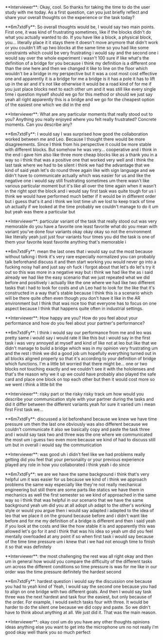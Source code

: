\*\*Interviewer\*\*: Okay, cool. So thanks for taking the time to do the user study with me today. As a first question, can you just briefly reflect and share your overall thoughts on the experience or the task today?

\*\*6m7xtdFy\*\*: So overall thoughts would be, I would say two main points. First one, it was kind of frustrating sometimes, like if the blocks didn't do what you actually wanted to do. If you have like a block, a physical block, you... literally place it it stays there it doesn't move anymore that didn't work or you couldn't lift up two blocks at the same time so you had like some constraints which could be very frustrating i would say and the second one i would say over the whole experiment i wasn't 100 sure if like what's the definition of a bridge for you because i think my definition is a different one than the one here and then we changed it like to line on the floor which wouldn't be a bridge in my perspective but it was a cost most cost effective one and apparently it is a bridge for me a bridge is it has a pole it has to lift up in the air and it's not like otherwise it would be a road kind of for me if you just place blocks next to each other um and it was still like every single time i question myself should we go for this method or should we just say yeah all right apparently this is a bridge and we go for the cheapest option of the easiest one which we did in the end

\*\*Interviewer\*\*: What are any particular moments that really stood out to you? Anything you really enjoyed where you felt really frustrated? Concrete moments. Can you describe any?

\*\*6m7xtdFy\*\*: I would say I was surprised how good the collaboration worked between me and Leo. Because I thought there would be more disagreements. Since I think from his perspective it could be more stable with different blocks. But somehow he was very... cooperative and i think in the end i gave him also like three more cheap blocks like as a thank you in a way so i think that was a positive one that worked very well and i think the last task where we had to be silent i think we had the advantage that we kind of said yeah let's do round three again like with sign language and we didn't have to communicate actually which was easier for us and like the negative one i would say still frustrating sometimes um there wasn't like various particular moment but it's like all over the time again when it wasn't in the right spot the block and i would say first task was quite tough for us i think we would have performed much better if it would be in different order but i guess that's it and i think we lost time uh we lost to keep track of time uh actually if we looked at the time probably we couldn't manage to do it um but yeah was there a particular but

\*\*Interviewer\*\*: particular variant of the task that really stood out was very memorable do you have a favorite one least favorite what do you mean with variant you've done four variants okay okay okay so not the environment like literally yeah just just four variants four times you did the task is one of them your favorite least favorite anything that's memorable i

\*\*6m7xtdFy\*\*: mean the last ones that i would say out the most because without talking i think it's very rare especially normalized you can probably talk beforehand discuss it and then start working you would never go into a fucking noisy hall and just say oh fuck i forgot about that let's do let's try it out so this was more in a negative way but i think we had like the as i said already we had like the easy scenario that we just repeated what we did before and positively i actually like the one where we had like two different tasks that i had to look for costs and uh Leo had to look for the like that it's constructed in a way that's stable because I think this is a scenario which will be there quite often even though you don't have it like in the AR environment but I think that was nice too that everyone has to focus on one aspect because I think that happens quite often in industrial settings.

\*\*Interviewer\*\*: How happy are you? How do you feel about your performance and how do you feel about your partner's performance?

\*\*6m7xtdFy\*\*: I think i would say our performance from me and leo was pretty same i would say i would rate it like this but i would say in the first task i was very annoyed at myself and kind of like not at leo but like that we didn't manage to build a bridge which was in my opinion very frustrating um and the rest i think we did a good job um hopefully everything turned out in all blocks aligned properly so that it's according to your definition of bridge which functions. I'm a little bit worried that there might be... one or two blocks not touching exactly and we couldn't see it with the hololenses and that's the reason why we it up we could have probably also played the safe card and place one block on top each other but then it would cost more so we went i think a little bit the

\*\*Interviewer\*\*: risky part or the risky risky track um how would you describe your communication style with your partner during the tasks and did it differ between the different variants yeah for sure it varied um i mean first First task we...

\*\*6m7xtdFy\*\*: discussed a lot beforehand because we knew we have time pressure um then the last one obviously was also different because we couldn't communicate it also we basically copy and paste the task three and i would say task two and three was the one where we communicated the most um i guess two even more because we kind of had to discuss still um but in overall i would say the communication

\*\*Interviewer\*\*: was good uh i didn't feel like we had problems really getting did you feel that your personality or your previous experience played any role in how you collaborated i think yeah i do since

\*\*6m7xtdFy\*\*: we are we have the same background i think that's very helpful um it was easier for us because we kind of i think we approach problems the same way especially like they're not really mechanical engineering but still there are some parts like statics we have them in mechanics as well the first semester so we kind of approached in the same way so i think that was helpful in our scenario that we have the same background yeah um did you at all adopt uh adapt to the other's working style or would you argue then i would say adapted i adapted to the idea of leo that we place it on the ground because before and i didn't want like before and for me my definition of a bridge is different and then i said yeah if you look at the costs and like the how stable it is and apparently this was allowed let's go for it and i think that was his idea so yeah um did you feel mentally overloaded at any point if so when first task i would say because of the time time pressure um i knew that i we had not enough time to finish it so that was definitely

\*\*Interviewer\*\*: the most challenging the rest was all right okay and then um in general how would you compare the difficulty of the different tasks um across the different conditions so time pressure is was for me like in our order was the time pressure definitely the hardest second

\*\*6m7xtdFy\*\*: hardest question i would say the discussion one because you had to yeah kind of Yeah, I would say the second one because you had to align on one bridge with two different goals. And then I would say task three was the next hardest and task four the easiest, but only because of the order. For example, I would switch tasks four with three. It would be harder to do the silent one because we did copy and paste. So we didn't have to think about anything at all. We just did it. That was the main reason.

\*\*Interviewer\*\*: okay cool um do you have any other thoughts opinions ideas anything else you want to get into the microphone um no not really i'm good okay well thank you so much perfect

